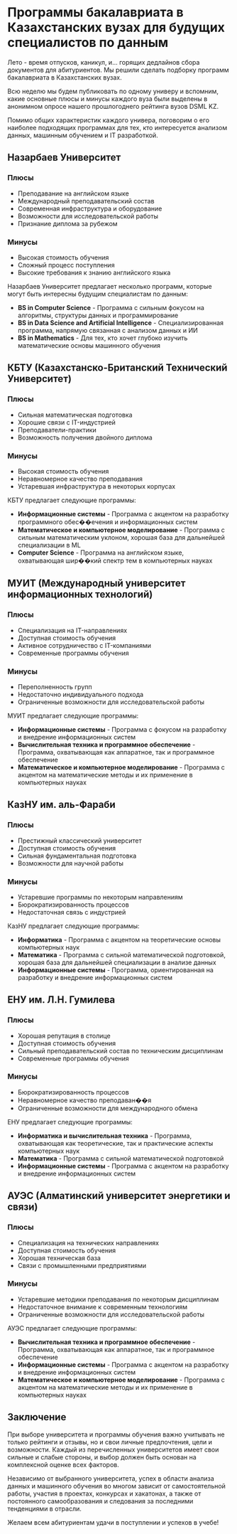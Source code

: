 # Программы бакалавриата в Казахстанских вузах для будущих специалистов по данным

Лето - время отпусков, каникул, и... горящих дедлайнов сбора документов для абитуриентов. Мы решили сделать подборку программ бакалавриата в Казахстанских вузах.

Всю неделю мы будем публиковать по одному универу и вспомним, какие основные плюсы и минусы каждого вуза были выделены в анонимном опросе нашего прошлогоднего рейтинга вузов DSML KZ.

Помимо общих характеристик каждого универа, поговорим о его наиболее подходящих программах для тех, кто интересуется анализом данных, машинным обучением и IT разработкой.

## Назарбаев Университет

### Плюсы
- Преподавание на английском языке
- Международный преподавательский состав
- Современная инфраструктура и оборудование
- Возможности для исследовательской работы
- Признание диплома за рубежом

### Минусы
- Высокая стоимость обучения
- Сложный процесс поступления
- Высокие требования к знанию английского языка

Назарбаев Университет предлагает несколько программ, которые могут быть интересны будущим специалистам по данным:

- **BS in Computer Science** - Программа с сильным фокусом на алгоритмы, структуры данных и программирование
- **BS in Data Science and Artificial Intelligence** - Специализированная программа, напрямую связанная с анализом данных и ИИ
- **BS in Mathematics** - Для тех, кто хочет глубоко изучить математические основы машинного обучения

## КБТУ (Казахстанско-Британский Технический Университет)

### Плюсы
- Сильная математическая подготовка
- Хорошие связи с IT-индустрией
- Преподаватели-практики
- Возможность получения двойного диплома

### Минусы
- Высокая стоимость обучения
- Неравномерное качество преподавания
- Устаревшая инфраструктура в некоторых корпусах

КБТУ предлагает следующие программы:

- **Информационные системы** - Программа с акцентом на разработку программного обес��ечения и информационных систем
- **Математическое и компьютерное моделирование** - Программа с сильным математическим уклоном, хорошая база для дальнейшей специализации в ML
- **Computer Science** - Программа на английском языке, охватывающая шир��кий спектр тем в компьютерных науках

## МУИТ (Международный университет информационных технологий)

### Плюсы
- Специализация на IT-направлениях
- Доступная стоимость обучения
- Активное сотрудничество с IT-компаниями
- Современные программы обучения

### Минусы
- Переполненность групп
- Недостаточно индивидуального подхода
- Ограниченные возможности для исследовательской работы

МУИТ предлагает следующие программы:

- **Информационные системы** - Программа с фокусом на разработку и внедрение информационных систем
- **Вычислительная техника и программное обеспечение** - Программа, охватывающая как аппаратное, так и программное обеспечение
- **Математическое и компьютерное моделирование** - Программа с акцентом на математические методы и их применение в компьютерных науках

## КазНУ им. аль-Фараби

### Плюсы
- Престижный классический университет
- Доступная стоимость обучения
- Сильная фундаментальная подготовка
- Возможности для научной работы

### Минусы
- Устаревшие программы по некоторым направлениям
- Бюрократизированность процессов
- Недостаточная связь с индустрией

КазНУ предлагает следующие программы:

- **Информатика** - Программа с акцентом на теоретические основы компьютерных наук
- **Математика** - Программа с сильной математической подготовкой, хорошая база для дальнейшей специализации в анализе данных
- **Информационные системы** - Программа, ориентированная на разработку и внедрение информационных систем

## ЕНУ им. Л.Н. Гумилева

### Плюсы
- Хорошая репутация в столице
- Доступная стоимость обучения
- Сильный преподавательский состав по техническим дисциплинам
- Современные программы обучения

### Минусы
- Бюрократизированность процессов
- Неравномерное качество преподаван��я
- Ограниченные возможности для международного обмена

ЕНУ предлагает следующие программы:

- **Информатика и вычислительная техника** - Программа, охватывающая как теоретические, так и практические аспекты компьютерных наук
- **Математика** - Программа с сильной математической подготовкой
- **Информационные системы** - Программа с акцентом на разработку и внедрение информационных систем

## АУЭС (Алматинский университет энергетики и связи)

### Плюсы
- Специализация на технических направлениях
- Доступная стоимость обучения
- Хорошая техническая база
- Связи с промышленными предприятиями

### Минусы
- Устаревшие методики преподавания по некоторым дисциплинам
- Недостаточное внимание к современным технологиям
- Ограниченные возможности для исследовательской работы

АУЭС предлагает следующие программы:

- **Вычислительная техника и программное обеспечение** - Программа, охватывающая как аппаратное, так и программное обеспечение
- **Информационные системы** - Программа с акцентом на разработку и внедрение информационных систем
- **Математическое и компьютерное моделирование** - Программа с акцентом на математические методы и их применение в компьютерных науках

## Заключение

При выборе университета и программы обучения важно учитывать не только рейтинги и отзывы, но и свои личные предпочтения, цели и возможности. Каждый из перечисленных университетов имеет свои сильные и слабые стороны, и выбор должен быть основан на комплексной оценке всех факторов.

Независимо от выбранного университета, успех в области анализа данных и машинного обучения во многом зависит от самостоятельной работы, участия в проектах, конкурсах и хакатонах, а также от постоянного самообразования и следования за последними тенденциями в отрасли.

Желаем всем абитуриентам удачи в поступлении и успехов в учебе!
